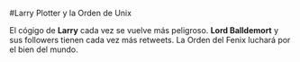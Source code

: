 #Larry Plotter y la Orden de Unix

El cógigo de **Larry** cada vez se vuelve más peligroso.
**Lord Balldemort** y sus followers tienen cada vez más retweets.
La Orden del Fenix luchará por el bien del mundo.
